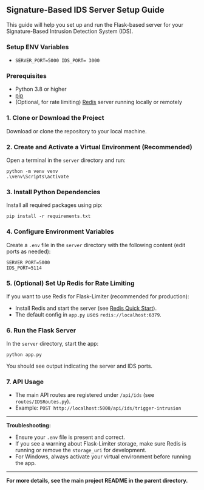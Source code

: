 ## Signature-Based IDS Server Setup Guide

This guide will help you set up and run the Flask-based server for your Signature-Based Intrusion Detection System (IDS).

### Setup ENV Variables

- `
    SERVER_PORT=5000
    IDS_PORT= 3000
`

### Prerequisites

- Python 3.8 or higher
- [pip](https://pip.pypa.io/en/stable/installation/)
- (Optional, for rate limiting) [Redis](https://redis.io/) server running locally or remotely

### 1. Clone or Download the Project

Download or clone the repository to your local machine.

### 2. Create and Activate a Virtual Environment (Recommended)

Open a terminal in the `server` directory and run:

```
python -m venv venv
.\venv\Scripts\activate
```

### 3. Install Python Dependencies

Install all required packages using pip:

```
pip install -r requirements.txt
```

### 4. Configure Environment Variables

Create a `.env` file in the `server` directory with the following content (edit ports as needed):

```
SERVER_PORT=5000
IDS_PORT=5114
```

### 5. (Optional) Set Up Redis for Rate Limiting

If you want to use Redis for Flask-Limiter (recommended for production):
- Install Redis and start the server (see [Redis Quick Start](https://redis.io/docs/getting-started/)).
- The default config in `app.py` uses `redis://localhost:6379`.

### 6. Run the Flask Server

In the `server` directory, start the app:

```
python app.py
```

You should see output indicating the server and IDS ports.

### 7. API Usage

- The main API routes are registered under `/api/ids` (see `routes/IDSRoutes.py`).
- Example: `POST http://localhost:5000/api/ids/trigger-intrusion`

---

**Troubleshooting:**
- Ensure your `.env` file is present and correct.
- If you see a warning about Flask-Limiter storage, make sure Redis is running or remove the `storage_uri` for development.
- For Windows, always activate your virtual environment before running the app.

---

**For more details, see the main project README in the parent directory.**
